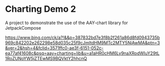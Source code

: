 # Charting Demo 2
A project to demonstrate the use of the AAY-chart library for JetpackCompose

https://www.bing.com/ck/a?!&&p=387832bd7e3f8b2f261a86d8fd0943735b969c842202e262298e58d035c25f9cJmltdHM9MTc2MTY5NjAwMA&ptn=3&ver=2&hsh=4&fclid=3571ffc0-ae3f-6151-052c-ea77af41608c&psq=aay+charting+lib&u=a1aHR0cHM6Ly9naXRodWIuY29tL1RoZUNoYW5jZTEwMS9BQVktY2hhcnQ